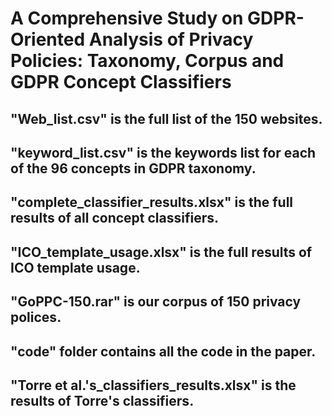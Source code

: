 # A Comprehensive Study on GDPR-Oriented Analysis of Privacy Policies: Taxonomy, Corpus and GDPR Concept Classifiers

## "Web_list.csv" is the full list of the 150 websites.

## "keyword_list.csv" is the keywords list for each of the 96 concepts in GDPR taxonomy.

## "complete_classifier_results.xlsx" is the full results of all concept classifiers.

## "ICO_template_usage.xlsx" is the full results of ICO template usage.

## "GoPPC-150.rar" is our corpus of 150 privacy polices.

## "code" folder contains all the code in the paper.

## "Torre et al.'s_classifiers_results.xlsx" is the results of Torre's classifiers.
